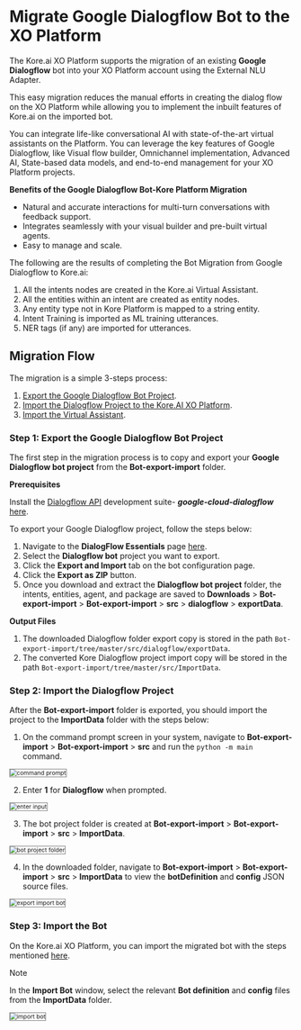# Migrate Google Dialogflow Bot to the XO Platform

The Kore.ai XO Platform supports the migration of an existing **Google Dialogflow** bot into your XO Platform account using the External NLU Adapter.

This easy migration reduces the manual efforts in creating the dialog flow on the XO Platform while allowing you to implement the inbuilt features of Kore.ai on the imported bot. 

You can integrate life-like conversational AI with state-of-the-art virtual assistants on the Platform. You can leverage the key features of Google Dialogflow, like Visual flow builder, Omnichannel implementation, Advanced AI, State-based data models, and end-to-end management for your XO Platform projects.

**Benefits of the Google Dialogflow Bot-Kore Platform Migration**

* Natural and accurate interactions for multi-turn conversations with feedback support.
* Integrates seamlessly with your visual builder and pre-built virtual agents.
* Easy to manage and scale.

The following are the results of completing the Bot Migration from Google Dialogflow to Kore.ai:

1. All the intents nodes are created in the Kore.ai Virtual Assistant.
2. All the entities within an intent are created as entity nodes.
3. Any entity type not in Kore Platform is mapped to a string entity.
4. Intent Training is imported as ML training utterances.
5. NER tags (if any) are imported for utterances.

## Migration Flow

The migration is a simple 3-steps process:

1. <a href="https://developer.kore.ai/docs/bots/bot-admin/bots-management/migration-of-the-google-dialogflow-bot/#Step_1_Export_the_Google_Dialogflow_Bot_Project" target="_blank">Export the Google Dialogflow Bot Project</a>.
2. <a href="https://developer.kore.ai/docs/bots/bot-admin/bots-management/migration-of-the-google-dialogflow-bot/#Step_2_Import_the_Dialogflow_Project" target="_blank">Import the Dialogflow Project to the Kore.AI XO Platform</a>. 
3. <a href="https://developer.kore.ai/docs/bots/bot-admin/bots-management/migration-of-the-google-dialogflow-bot/#Step_3_Import_the_Bot" target="_blank">Import the Virtual Assistant</a>.

### Step 1: Export the Google Dialogflow Bot Project

The first step in the migration process is to copy and export your **Google Dialogflow bot project** from the **Bot-export-import** folder.

**Prerequisites**

Install the <a href="https://www.dialogflow.com/" target="_blank">Dialogflow API</a> development suite- **_google-cloud-dialogflow_** <a href="https://pypi.org/project/google-cloud-dialogflow/" target="_blank">here</a>.

To export your Google Dialogflow project, follow the steps below:

1. Navigate to the **DialogFlow Essentials** page <a href="https://dialogflow.cloud.google.com/" target="_blank">here</a>.
2. Select the **Dialogflow bot** project you want to export.
3. Click the **Export and Import** tab on the bot configuration page.
4. Click the **Export as ZIP** button.
5. Once you download and extract the **Dialogflow bot project** folder, the intents, entities, agent, and package are saved to **Downloads** > **Bot-export-import** > **Bot-export-import** > **src** > **dialogflow** > **exportData**.

**Output Files**

1. The downloaded Dialogflow folder export copy is stored in the path `Bot-export-import/tree/master/src/dialogflow/exportData`.
2. The converted Kore Dialogflow project import copy will be stored in the path `Bot-export-import/tree/master/src/ImportData`.

### Step 2: Import the Dialogflow Project

After the **Bot-export-import** folder is exported, you should import the project to the **ImportData** folder with the steps below:

1. On the command prompt screen in your system, navigate to **Bot-export-import** > **Bot-export-import** > **src** and run the `python -m main` command.
<img src="../images/command-prompt.png" alt="command prompt" title="command prompt" style="border: 1px solid gray; zoom:75%;">

2. Enter **1** for **Dialogflow** when prompted.
<img src="../images/enter-input-dialogflow.png" alt="enter input" title="enter input" style="border: 1px solid gray; zoom:75%;">

3. The bot project folder is created at **Bot-export-import** > **Bot-export-import** > **src** > **ImportData**.
<img src="../images/bot-project-folder.png" alt="bot project folder" title="bot project folder" style="border: 1px solid gray; zoom:75%;">

4. In the downloaded folder, navigate to **Bot-export-import** > **Bot-export-import** > **src** > **ImportData** to view the **botDefinition** and **config** JSON source files.
<img src="../images/bot-export-import.png" alt="export import bot" title="export import bot" style="border: 1px solid gray; zoom:75%;">

### Step 3: Import the Bot 

On the Kore.ai XO Platform, you can import the migrated bot with the steps mentioned <a href="https://developer.kore.ai/docs/bots/bot-settings/bot-management/bot-management-2/#Steps_in_Importing_to_an_Existing_Assistant" target="_blank">here</a>.

<div class="admonition note">
<p class="admonition-title">Note</p>
<p>In the <b>Import Bot</b> window, select the relevant <b>Bot definition</b> and <b>config</b> files from the <b>ImportData</b> folder.</p>
</div>

<img src="../images/import-bot.png" alt="import bot" title="import bot" style="border: 1px solid gray; zoom:75%;">
